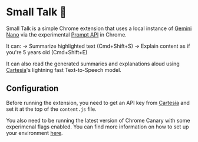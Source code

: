 # Small Talk 🐁

Small Talk is a simple Chrome extension that uses a local instance of [Gemini Nano](https://deepmind.google/technologies/gemini/nano/) via the experimental [Prompt API](https://developer.chrome.com/docs/ai/built-in) in Chrome.

It can:
→ Summarize highlighted text (Cmd+Shift+S)
→ Explain content as if you're 5 years old (Cmd+Shift+E)

It can also read the generated summaries and explanations aloud using [Cartesia](https://cartesia.ai/)'s lightning fast Text-to-Speech model.

## Configuration

Before running the extension, you need to get an API key from [Cartesia](https://cartesia.ai/) and set it at the top of the `content.js` file.

You also need to be running the latest version of Chrome Canary with some experimenal flags enabled. You can find more information on how to set up your environment [here](https://developer.chrome.com/docs/ai/built-in).
